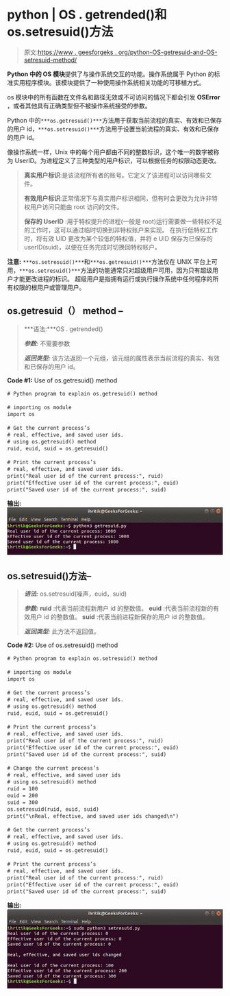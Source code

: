 # python | OS . getrended()和 os.setresuid()方法

> 原文:[https://www . geesforgeks . org/python-OS-getresuid-and-OS-setresuid-method/](https://www.geeksforgeeks.org/python-os-getresuid-and-os-setresuid-method/)

**Python 中的 OS 模块**提供了与操作系统交互的功能。操作系统属于 Python 的标准实用程序模块。该模块提供了一种使用操作系统相关功能的可移植方式。

os 模块中的所有函数在文件名和路径无效或不可访问的情况下都会引发 **OSError** ，或者其他具有正确类型但不被操作系统接受的参数。

Python 中的`***os.getresuid()***`方法用于获取当前流程的真实、有效和已保存的用户 id，`***os.setresuid()***`方法用于设置当前流程的真实、有效和已保存的用户 id。

像操作系统一样，Unix 中的每个用户都由不同的整数标识，这个唯一的数字被称为 UserID。为进程定义了三种类型的用户标识，可以根据任务的权限动态更改。

> **真实用户标识**:是该流程所有者的账号。它定义了该进程可以访问哪些文件。
> 
> **有效用户标识**:正常情况下与真实用户标识相同，但有时会更改为允许非特权用户访问只能由 root 访问的文件。
> 
> **保存的 UserID** :用于特权提升的进程(一般是 root)运行需要做一些特权不足的工作时，这可以通过临时切换到非特权账户来实现。
> 在执行低特权工作时，将有效 UID 更改为某个较低的特权值，并将 e UID 保存为已保存的 userID(suid)，以便在任务完成时切换回特权帐户。

**注意:** `***os.setresuid()***`和`***os.getresuid()***`方法仅在 UNIX 平台上可用，`***os.setresuid()***`方法的功能通常只对超级用户可用，因为只有超级用户才能更改进程的标识。
超级用户是指拥有运行或执行操作系统中任何程序的所有权限的根用户或管理用户。

## os.getresuid（） method –

> ***语法:***OS . getrended()
> 
> ***参数:*** 不需要参数
> 
> ***返回类型:*** 该方法返回一个元组，该元组的属性表示当前流程的真实、有效和已保存的用户 id。

**Code #1:** Use of os.getresuid() method

```
# Python program to explain os.getresuid() method 

# importing os module 
import os

# Get the current process’s 
# real, effective, and saved user ids.
# using os.getresuid() method
ruid, euid, suid = os.getresuid()

# Print the current process’s
# real, effective, and saved user ids.
print("Real user id of the current process:", ruid)
print("Effective user id of the current process:", euid)
print("Saved user id of the current process:", suid)
```

**输出:**
![os.getresuid() method output](img/f390978da588642ca78ba3b93287d0ed.png)

## os.setresuid()方法–

> ***语法:*** os.setresuid(噪声，euid，suid)
> 
> ***参数:***
> **ruid** :代表当前流程新用户 id 的整数值。
> **euid** :代表当前流程新的有效用户 id 的整数值。
> **suid** :代表当前进程新保存的用户 id 的整数值。
> 
> ***返回类型:*** 此方法不返回值。

**Code #2:** Use of os.setresuid() method

```
# Python program to explain os.setresuid() method 

# importing os module 
import os

# Get the current process’s 
# real, effective, and saved user ids.
# using os.getresuid() method
ruid, euid, suid = os.getresuid()

# Print the current process’s
# real, effective, and saved user ids.
print("Real user id of the current process:", ruid)
print("Effective user id of the current process:", euid)
print("Saved user id of the current process:", suid)

# Change the current process’s
# real, effective, and saved user ids
# using os.setresuid() method
ruid = 100
euid = 200
suid = 300
os.setresuid(ruid, euid, suid)
print("\nReal, effective, and saved user ids changed\n")

# Get the current process’s 
# real, effective, and saved user ids.
# using os.getresuid() method
ruid, euid, suid = os.getresuid()

# Print the current process’s
# real, effective, and saved user ids.
print("Real user id of the current process:", ruid)
print("Effective user id of the current process:", euid)
print("Saved user id of the current process:", suid)
```

**输出:**
![os.setresuid() method output ](img/b66358d72f05458b00c6ea79a5c83584.png)